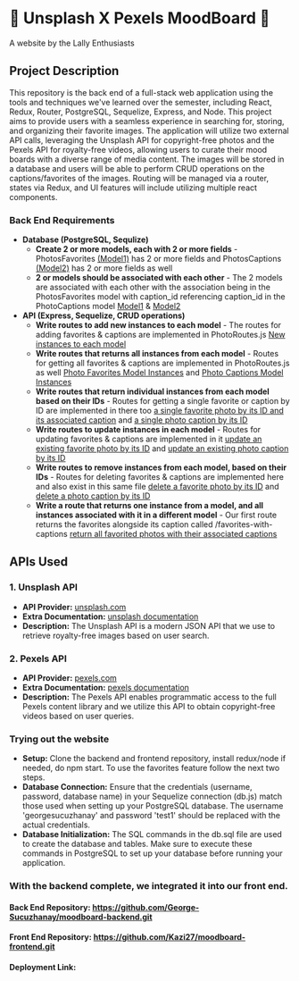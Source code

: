 #  📸 Unsplash X Pexels MoodBoard 🎥

A website by the Lally Enthusiasts

## Project Description

This repository is the back end of a full-stack web application using the tools and techniques we've learned over the semester, including React, Redux, Router, PostgreSQL, Sequelize, Express, and Node.
This project aims to provide users with a seamless experience in searching for, storing, and organizing their favorite images. The application will utilize two external API calls, leveraging the Unsplash API for copyright-free photos and the Pexels API for royalty-free videos, allowing users to curate their mood boards with a diverse range of media content. The images will be stored in a database and users will be able to perform CRUD operations on the captions/favorites of the images. Routing will be managed via a router, states via Redux, and UI features will include utilizing multiple react components.


### Back End Requirements
- **Database (PostgreSQL, Sequlize)**
  - **Create 2 or more models, each with 2 or more fields** - PhotosFavorites [(Model1)](https://github.com/George-Sucuzhanay/moodboard-backend/blob/afd925586efe6e61c15a941e5f7566cc829b11f2/models/Model1.js#L1C1-L41C34) has 2 or more fields and PhotosCaptions [(Model2)](https://github.com/George-Sucuzhanay/moodboard-backend/blob/afd925586efe6e61c15a941e5f7566cc829b11f2/models/Model2.js#L1C1-L38C32) has 2 or more fields as well
  - **2 or models should be associated with each other** - The 2 models are associated with each other with the association being in the PhotosFavorites model with caption_id referencing caption_id in the PhotoCaptions model [Model1](https://github.com/George-Sucuzhanay/moodboard-backend/blob/afd925586efe6e61c15a941e5f7566cc829b11f2/models/Model1.js#L1C1-L41C34) & [Model2](https://github.com/George-Sucuzhanay/moodboard-backend/blob/afd925586efe6e61c15a941e5f7566cc829b11f2/models/Model2.js#L1C1-L38C32)
- **API (Express, Sequelize, CRUD operations)**
  - **Write routes to add new instances to each model** - The routes for adding favorites & captions are implemented in PhotoRoutes.js [New instances to each model](https://github.com/George-Sucuzhanay/moodboard-backend/blob/afd925586efe6e61c15a941e5f7566cc829b11f2/routes/PhotoRoutes.js#L19C1-L42C4)
  - **Write routes that returns all instances from each model** - Routes for getting all favorites & captions are implemented in PhotoRoutes.js as well [Photo Favorites Model Instances](https://github.com/George-Sucuzhanay/moodboard-backend/blob/afd925586efe6e61c15a941e5f7566cc829b11f2/routes/PhotoRoutes.js#L63C1-L70C4) and [Photo Captions Model Instances](https://github.com/George-Sucuzhanay/moodboard-backend/blob/afd925586efe6e61c15a941e5f7566cc829b11f2/routes/PhotoRoutes.js#L73C1-L80C4)
  - **Write routes that return individual instances from each model based on their IDs** - Routes for getting a single favorite or caption by ID are implemented in there too [a single favorite photo by its ID and its associated caption](https://github.com/George-Sucuzhanay/moodboard-backend/blob/afd925586efe6e61c15a941e5f7566cc829b11f2/routes/PhotoRoutes.js#L100C1-L118C4) and [a single photo caption by its ID](https://github.com/George-Sucuzhanay/moodboard-backend/blob/afd925586efe6e61c15a941e5f7566cc829b11f2/routes/PhotoRoutes.js#L120C1-L132C4)
  - **Write routes to update instances in each model** - Routes for updating favorites & captions are implemented in it [update an existing favorite photo by its ID](https://github.com/George-Sucuzhanay/moodboard-backend/blob/afd925586efe6e61c15a941e5f7566cc829b11f2/routes/PhotoRoutes.js#L136C1-L154C4) and [update an existing photo caption by its ID](https://github.com/George-Sucuzhanay/moodboard-backend/blob/afd925586efe6e61c15a941e5f7566cc829b11f2/routes/PhotoRoutes.js#L157C1-L179C4)
  - **Write routes to remove instances from each model, based on their IDs** - Routes for deleting favorites & captions are implemented here and also exist in this same file [delete a favorite photo by its ID](https://github.com/George-Sucuzhanay/moodboard-backend/blob/afd925586efe6e61c15a941e5f7566cc829b11f2/routes/PhotoRoutes.js#L14C1-L30C33) and [delete a photo caption by its ID](https://github.com/George-Sucuzhanay/moodboard-backend/blob/afd925586efe6e61c15a941e5f7566cc829b11f2/routes/PhotoRoutes.js#L200C1-L214C4)
  - **Write a route that returns one instance from a model, and all instances associated with it in a different model** - Our first route returns the favorites alongside its caption called /favorites-with-captions [return all favorited photos with their associated captions](https://github.com/George-Sucuzhanay/moodboard-backend/blob/afd925586efe6e61c15a941e5f7566cc829b11f2/routes/PhotoRoutes.js#L83C1-L97C4)

## APIs Used

### 1. Unsplash API
- **API Provider:** [unsplash.com](https://unsplash.com/developers)
- **Extra Documentation:** [unsplash documentation](https://unsplash.com/documentation)
- **Description:** The Unsplash API is a modern JSON API that we use to retrieve royalty-free images based on user search.

### 2. Pexels API
- **API Provider:** [pexels.com](https://www.pexels.com/api/)
- **Extra Documentation:** [pexels documentation](https://www.pexels.com/api/documentation/?language=javascript)
- **Description:** The Pexels API enables programmatic access to the full Pexels content library and we utilize this API to obtain copyright-free videos based on user queries.

### Trying out the website
- **Setup:** Clone the backend and frontend repository, install redux/node if needed, do npm start. To use the favorites feature follow the next two steps.
- **Database Connection:** Ensure that the credentials (username, password, database name) in your Sequelize connection (db.js) match those used when setting up your PostgreSQL database. The username 'georgesucuzhanay' and password 'test1' should be replaced with the actual credentials.
- **Database Initialization:** The SQL commands in the db.sql file are used to create the database and tables. Make sure to execute these commands in PostgreSQL to set up your database before running your application.

### With the backend complete, we integrated it into our front end.
#### Back End Repository: https://github.com/George-Sucuzhanay/moodboard-backend.git
#### Front End Repository: https://github.com/Kazi27/moodboard-frontend.git
#### Deployment Link:
